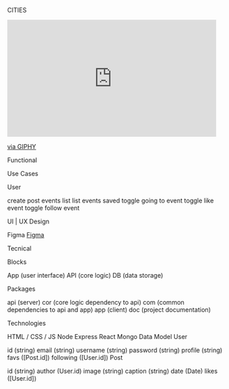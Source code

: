 CITIES

<iframe src="https://giphy.com/embed/hTZqITHNkgmX0fwt1C" width="480" height="269" style="" frameBorder="0" class="giphy-embed" allowFullScreen></iframe><p><a href="https://giphy.com/gifs/doola-doolacreativeshop-creativeasfahhh-hTZqITHNkgmX0fwt1C">via GIPHY</a></p>

Functional

Use Cases

User

create post
events list
list events saved
toggle going to event
toggle like event
toggle follow event

UI | UX Design

Figma
[Figma](https://www.figma.com/design/2Jqh5rduEoNJAEK8olefch/cities-%7C-project?node-id=0-1&t=SdWvjTUZBZDr1jqC-1)

Tecnical

Blocks

App (user interface)
API (core logic)
DB (data storage)

Packages

api (server)
cor (core logic dependency to api)
com (common dependencies to api and app)
app (client)
doc (project documentation)

Technologies

HTML / CSS / JS
Node
Express
React
Mongo
Data Model
User

id (string)
email (string)
username (string)
password (string)
profile (string)
favs ([Post.id])
following ([User.id])
Post

id (string)
author (User.id)
image (string)
caption (string)
date (Date)
likes ([User.id])

